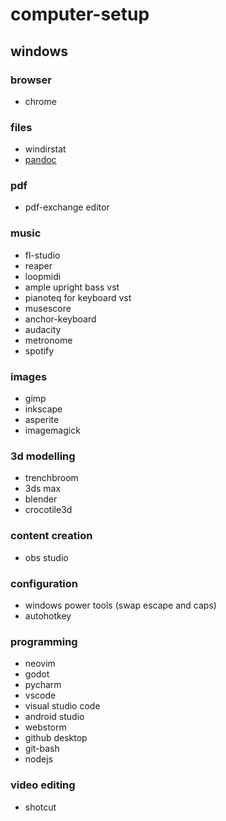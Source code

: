 # computer-setup

## windows

### browser
* chrome

### files
* windirstat
* [pandoc](https://pandoc.org/)

### pdf 
* pdf-exchange editor

### music
* fl-studio
* reaper
* loopmidi
* ample upright bass vst
* pianoteq for keyboard vst
* musescore
* anchor-keyboard
* audacity
* metronome
* spotify

### images
* gimp
* inkscape
* asperite
* imagemagick

### 3d modelling
* trenchbroom
* 3ds max
* blender
* crocotile3d

### content creation
* obs studio

### configuration
* windows power tools (swap escape and caps)
* autohotkey

### programming
* neovim
* godot
* pycharm
* vscode
* visual studio code
* android studio
* webstorm
* github desktop
* git-bash
* nodejs
  
### video editing
* shotcut
